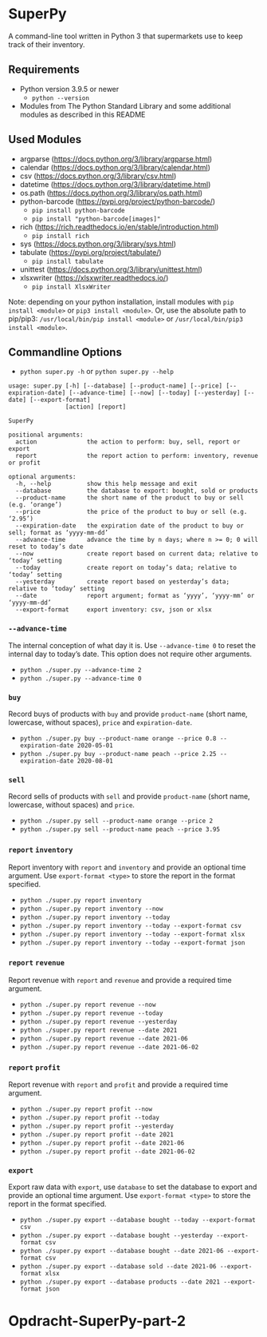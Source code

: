 # SuperPy

A command-line tool written in Python 3 that supermarkets use to keep track of their inventory.

## Requirements

- Python version 3.9.5 or newer
  - `python --version`
- Modules from The Python Standard Library and some additional modules as described in this README

## Used Modules

- argparse (https://docs.python.org/3/library/argparse.html)
- calendar (https://docs.python.org/3/library/calendar.html)
- csv (https://docs.python.org/3/library/csv.html)
- datetime (https://docs.python.org/3/library/datetime.html)
- os.path (https://docs.python.org/3/library/os.path.html)
- python-barcode (https://pypi.org/project/python-barcode/)
  - `pip install python-barcode`
  - `pip install "python-barcode[images]"`
- rich (https://rich.readthedocs.io/en/stable/introduction.html)
  - `pip install rich`
- sys (https://docs.python.org/3/library/sys.html)
- tabulate (https://pypi.org/project/tabulate/)
  - `pip install tabulate`
- unittest (https://docs.python.org/3/library/unittest.html)
- xlsxwriter (https://xlsxwriter.readthedocs.io/)
  - `pip install XlsxWriter`

Note: depending on your python installation, install modules with `pip install <module>` or `pip3 install <module>`.
Or, use the absolute path to pip/pip3: `/usr/local/bin/pip install <module>` or `/usr/local/bin/pip3 install <module>`.

## Commandline Options

- `python super.py -h` or `python super.py --help`

```
usage: super.py [-h] [--database] [--product-name] [--price] [--expiration-date] [--advance-time] [--now] [--today] [--yesterday] [--date] [--export-format]
                [action] [report]

SuperPy

positional arguments:
  action              the action to perform: buy, sell, report or export
  report              the report action to perform: inventory, revenue or profit

optional arguments:
  -h, --help          show this help message and exit
  --database          the database to export: bought, sold or products
  --product-name      the short name of the product to buy or sell (e.g. ‘orange’)
  --price             the price of the product to buy or sell (e.g. ‘2.95’)
  --expiration-date   the expiration date of the product to buy or sell; format as ‘yyyy-mm-dd’
  --advance-time      advance the time by n days; where n >= 0; 0 will reset to today’s date
  --now               create report based on current data; relative to ‘today’ setting
  --today             create report on today’s data; relative to ‘today’ setting
  --yesterday         create report based on yesterday’s data; relative to ‘today’ setting
  --date              report argument; format as ‘yyyy’, ‘yyyy-mm’ or ‘yyyy-mm-dd’
  --export-format     export inventory: csv, json or xlsx
```

### `--advance-time`

The internal conception of what day it is. Use `--advance-time 0` to reset the internal day to today’s date. This option does not require other arguments.

- `python ./super.py --advance-time 2`
- `python ./super.py --advance-time 0`

### `buy`

Record buys of products with `buy` and provide `product-name` (short name, lowercase, without spaces), `price` and `expiration-date`.

- `python ./super.py buy --product-name orange --price 0.8 --expiration-date 2020-05-01`
- `python ./super.py buy --product-name peach --price 2.25 --expiration-date 2020-08-01`

### `sell`

Record sells of products with `sell` and provide `product-name` (short name, lowercase, without spaces) and `price`.

- `python ./super.py sell --product-name orange --price 2`
- `python ./super.py sell --product-name peach --price 3.95`

### `report` `inventory`

Report inventory with `report` and `inventory` and provide an optional time argument.
Use `export-format <type>` to store the report in the format specified.

- `python ./super.py report inventory`
- `python ./super.py report inventory --now`
- `python ./super.py report inventory --today`
- `python ./super.py report inventory --today --export-format csv`
- `python ./super.py report inventory --today --export-format xlsx`
- `python ./super.py report inventory --today --export-format json`

### `report` `revenue`

Report revenue with `report` and `revenue` and provide a required time argument.

- `python ./super.py report revenue --now`
- `python ./super.py report revenue --today`
- `python ./super.py report revenue --yesterday`
- `python ./super.py report revenue --date 2021`
- `python ./super.py report revenue --date 2021-06`
- `python ./super.py report revenue --date 2021-06-02`

### `report` `profit`

Report revenue with `report` and `profit` and provide a required time argument.

- `python ./super.py report profit --now`
- `python ./super.py report profit --today`
- `python ./super.py report profit --yesterday`
- `python ./super.py report profit --date 2021`
- `python ./super.py report profit --date 2021-06`
- `python ./super.py report profit --date 2021-06-02`

### `export`

Export raw data with `export`, use `database` to set the database to export and provide an optional time argument.
Use `export-format <type>` to store the report in the format specified.

- `python ./super.py export --database bought --today --export-format csv`
- `python ./super.py export --database bought --yesterday --export-format csv`
- `python ./super.py export --database bought --date 2021-06 --export-format csv`
- `python ./super.py export --database sold --date 2021-06 --export-format xlsx`
- `python ./super.py export --database products --date 2021 --export-format json`
# Opdracht-SuperPy-part-2

